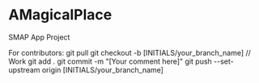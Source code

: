 # AMagicalPlace
SMAP App Project


For contributors:
git pull
git checkout -b [INITIALS/your_branch_name]
// Work
git add .
git commit -m "[Your comment here]"
git push --set-upstream origin [INITIALS/your_branch_name]




